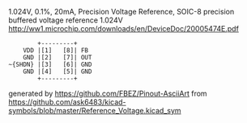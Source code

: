 1.024V, 0.1%, 20mA, Precision Voltage Reference, SOIC-8
precision buffered voltage reference 1.024V
http://ww1.microchip.com/downloads/en/DeviceDoc/20005474E.pdf


	        +---------+
	    VDD |[1]   [8]| FB
	    GND |[2]   [7]| OUT
	~{SHDN} |[3]   [6]| GND
	    GND |[4]   [5]| GND
	        +---------+


generated by https://github.com/FBEZ/Pinout-AsciiArt from https://github.com/ask6483/kicad-symbols/blob/master/Reference_Voltage.kicad_sym